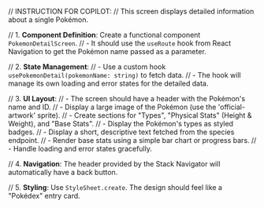 // INSTRUCTION FOR COPILOT:
// This screen displays detailed information about a single Pokémon.

// 1.  **Component Definition**: Create a functional component `PokemonDetailScreen`.
//     - It should use the `useRoute` hook from React Navigation to get the Pokémon name passed as a parameter.

// 2.  **State Management**:
//     - Use a custom hook `usePokemonDetail(pokemonName: string)` to fetch data.
//     - The hook will manage its own loading and error states for the detailed data.

// 3.  **UI Layout**:
//     - The screen should have a header with the Pokémon's name and ID.
//     - Display a large image of the Pokémon (use the 'official-artwork' sprite).
//     - Create sections for "Types", "Physical Stats" (Height & Weight), and "Base Stats".
//     - Display the Pokémon's types as styled badges.
//     - Display a short, descriptive text fetched from the species endpoint.
//     - Render base stats using a simple bar chart or progress bars.
//     - Handle loading and error states gracefully.

// 4.  **Navigation**: The header provided by the Stack Navigator will automatically have a back button.

// 5.  **Styling**: Use `StyleSheet.create`. The design should feel like a "Pokédex" entry card.